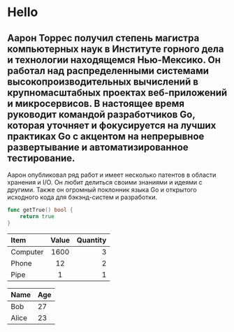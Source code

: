 # Hello
**Аарон Торрес** получил степень магистра компьютерных наук в Институте горного дела и технологии находящемся Нью-Мексико.
Он работал над распределенными системами высокопроизводительных вычислений в крупномасштабных проектах веб-приложений и микросервисов.
В настоящее время руководит командой разработчиков Go, которая уточняет и фокусируется на лучших практиках Go с
акцентом на непрерывное развертывание и автоматизированное тестирование.  
---
Аарон опубликовал ряд работ и имеет несколько патентов в области хранения и I/O.
Он любит делиться своими знаниями и идеями с другими.
Также он огромный поклонник языка Go и открытого исходного кода для бэкэнд-систем и разработки.  

``` go
func getTrue() bool {
    return true
}
```

Item      | Value | Quantity
:-------- |:-----:| -------:
Computer  | 1600  | 3
Phone     | 12    | 2
Pipe      | 1     | 1

Name    | Age
--------|-----
Bob     | 27
Alice   | 23